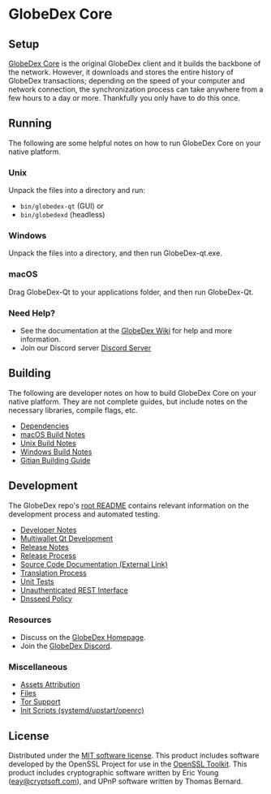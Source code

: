 GlobeDex Core
=============

Setup
---------------------
[GlobeDex Core](https://globe-dex.com/) is the original GlobeDex client and it builds the backbone of the network. However, it downloads and stores the entire history of GlobeDex transactions; depending on the speed of your computer and network connection, the synchronization process can take anywhere from a few hours to a day or more. Thankfully you only have to do this once.

Running
---------------------
The following are some helpful notes on how to run GlobeDex Core on your native platform.

### Unix

Unpack the files into a directory and run:

- `bin/globedex-qt` (GUI) or
- `bin/globedexd` (headless)

### Windows

Unpack the files into a directory, and then run GlobeDex-qt.exe.

### macOS

Drag GlobeDex-Qt to your applications folder, and then run GlobeDex-Qt.

### Need Help?

* See the documentation at the [GlobeDex Wiki](https://github.com/globedex/GBDX/tree/master/doc)
for help and more information.
* Join our Discord server [Discord Server](https://discord.gg/2prjbscPEz)

Building
---------------------
The following are developer notes on how to build GlobeDex Core on your native platform. They are not complete guides, but include notes on the necessary libraries, compile flags, etc.

- [Dependencies](dependencies.md)
- [macOS Build Notes](build-osx.md)
- [Unix Build Notes](build-unix.md)
- [Windows Build Notes](build-windows.md)
- [Gitian Building Guide](gitian-building.md)

Development
---------------------
The GlobeDex repo's [root README](/README.md) contains relevant information on the development process and automated testing.

- [Developer Notes](developer-notes.md)
- [Multiwallet Qt Development](multiwallet-qt.md)
- [Release Notes](release-notes.md)
- [Release Process](release-process.md)
- [Source Code Documentation (External Link)](https://github.com/globedex/GBDX/tree/master/doc)
- [Translation Process](translation_process.md)
- [Unit Tests](unit-tests.md)
- [Unauthenticated REST Interface](REST-interface.md)
- [Dnsseed Policy](dnsseed-policy.md)

### Resources
* Discuss on the [GlobeDex Homepage](https://globe-dex.com/).
* Join the [GlobeDex Discord](https://discord.gg/2prjbscPEz).

### Miscellaneous
- [Assets Attribution](assets-attribution.md)
- [Files](files.md)
- [Tor Support](tor.md)
- [Init Scripts (systemd/upstart/openrc)](init.md)

License
---------------------
Distributed under the [MIT software license](/COPYING).
This product includes software developed by the OpenSSL Project for use in the [OpenSSL Toolkit](https://www.openssl.org/). This product includes
cryptographic software written by Eric Young ([eay@cryptsoft.com](mailto:eay@cryptsoft.com)), and UPnP software written by Thomas Bernard.
